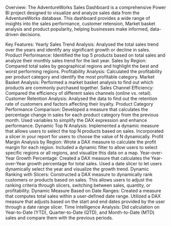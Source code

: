 Overview:
The AdventureWorks Sales Dashboard is a comprehensive Power BI project designed to visualize and analyze sales data from the AdventureWorks database. This dashboard provides a wide range of insights into the sales performance, customer retension, Market basket analysis and product popularity, helping businesses make informed, data-driven decisions.

Key Features:
Yearly Sales Trend Analysis: Analysed the total sales trend over the years and identify any significant growth or decline in sales.
Product Performance: Identified the top 5 products based on total sales and analyze their monthly sales trend for the last year.
Sales by Region: Compared total sales by geographical regions and highlight the best and worst performing regions.
Profitability Analysis: Calculated the profitability per product category and identify the most profitable category.
Market Basket Analysis: Performed a market basket analysis to find out which products are commonly purchased together.
Sales Channel Efficiency: Compared the efficiency of different sales channels (online vs. retail).
Customer Retention Analysis: Analysed the data to find out the retention rate of customers and factors affecting their loyalty.
Product Category Performance Comparison: Developed a measure that calculates the percentage change in sales for each product category from the previous month. Used variables to simplify the DAX expression and enhance performance.
Dynamic Top N Analysis: Implemented a dynamic measure that allows users to select the top N products based on sales. Incorporated a slicer in your report for users to choose the value of N dynamically.
Profit Margin Analysis by Region: Wrote a DAX measure to calculate the profit margin for each region. Included a dynamic filter to allow users to select specific regions or all regions, and visualize this data on a map.
Year-over-Year Growth Percentage: Created a DAX measure that calculates the Year-over-Year growth percentage for total sales. Used a date slicer to let users dynamically select the year and visualize the growth trend.
Dynamic Ranking with Slicers: Constructed a DAX measure to dynamically rank customers or products based on sales. This allows users to adjust the ranking criteria through slicers, switching between sales, quantity, or profitability.
Dynamic Measure Based on Date Ranges: Created a measure that computes total sales within a user-defined date range. Utilized a DAX measure that adjusts based on the start and end dates provided by the user through a date range slicer.
Time Intelligence Analysis: Did calculation on Year-to-Date (YTD), Quarter-to-Date (QTD), and Month-to-Date (MTD) sales and compare them with the previous periods.
